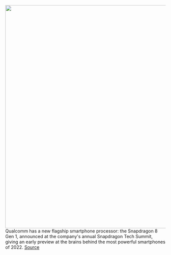 <img src='https://cdn.vox-cdn.com/thumbor/wfXZX8r7mGnhGkuE0oYO7ssBVDE=/0x0:3840x2160/1200x800/filters:focal(1613x773:2227x1387)/cdn.vox-cdn.com/uploads/chorus_image/image/70212207/Snapdragon_8_Gen_1_Mobile_Platform__Key_Visual__Angle_2.0.jpg' width='700px' /><br/>
Qualcomm has a new flagship smartphone processor: the Snapdragon 8 Gen 1, announced at the company's annual Snapdragon Tech Summit, giving an early preview at the brains behind the most powerful smartphones of 2022.
<a href='https://www.theverge.com/2021/11/30/22809687/qualcomm-snapdragon-8-gen-1-chip-smartphone-processor-specs-details'> Source <a/>